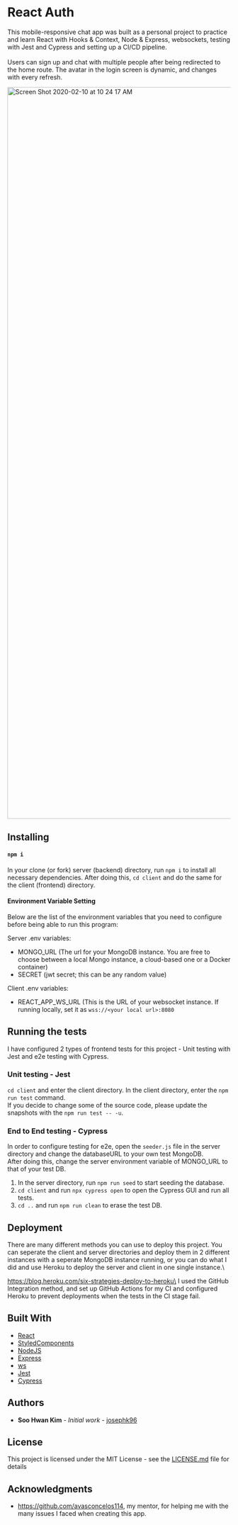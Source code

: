 # React Auth
This mobile-responsive chat app was built as a personal project to practice and learn React with Hooks & Context, Node & Express, websockets, testing with Jest and Cypress and setting up a CI/CD pipeline.\
\
Users can sign up and chat with multiple people after being redirected to the home route.  The avatar in the login screen is dynamic, and changes with every refresh.

<img width="1652" alt="Screen Shot 2020-02-10 at 10 24 17 AM" src="https://user-images.githubusercontent.com/44601888/74114811-96f30f80-4bef-11ea-87a7-ca4e9c05e6d5.png">



## Installing

####  ```npm i```
In your clone (or fork) server (backend) directory, run ```npm i``` to install all necessary dependencies. After doing this, ```cd client``` and do the same for the client (frontend) directory.

#### Environment Variable Setting

Below are the list of the environment variables that you need to configure before being able to run this program:

Server .env variables:
- MONGO_URL   (The url for your MongoDB instance. You are free to choose between a local Mongo instance, a cloud-based one or a Docker container)
- SECRET      (jwt secret; this can be any random value)

Client .env variables:
- REACT_APP_WS_URL      (This is the URL of your websocket instance. If running locally, set it as ```wss://<your local url>:8080```

## Running the tests

I have configured 2 types of frontend tests for this project - Unit testing with Jest and e2e testing with Cypress.

### Unit testing - Jest
```cd client``` and enter the client directory. In the client directory, enter the ```npm run test``` command.\
If you decide to change some of the source code, please update the snapshots with the ```npm run test -- -u```.

### End to End testing - Cypress
In order to configure testing for e2e, open the ```seeder.js``` file in the server directory and change the databaseURL to your own test MongoDB.\
After doing this, change the server environment variable of MONGO_URL to that of your test DB.

1. In the server directory, run ```npm run seed``` to start seeding the database.
2. ```cd client``` and run ```npx cypress open``` to open the Cypress GUI and run all tests.
3. ```cd ..``` and run ```npm run clean``` to erase the test DB.

## Deployment

There are many different methods you can use to deploy this project. You can seperate the client and server directories and deploy them in 2 different instances with a seperate MongoDB instance running, or you can do what I did and use Heroku to deploy the server and client in one single instance.\

https://blog.heroku.com/six-strategies-deploy-to-heroku\
I used the GitHub Integration method, and set up GitHub Actions for my CI and configured Heroku to prevent deployments when the tests in the CI stage fail.

## Built With

* [React](https://github.com/facebook/react)
* [StyledComponents](https://github.com/styled-components/styled-components)
* [NodeJS](https://github.com/nodejs/node)
* [Express](https://github.com/expressjs/express)
* [ws](https://github.com/websockets/ws)
* [Jest](https://github.com/facebook/jest)
* [Cypress](https://github.com/cypress-io/cypress)

## Authors

* **Soo Hwan Kim** - *Initial work* - [josephk96](https://github.com/josephk96)

## License

This project is licensed under the MIT License - see the [LICENSE.md](LICENSE.md) file for details

## Acknowledgments

* https://github.com/avasconcelos114, my mentor, for helping me with the many issues I faced when creating this app.
